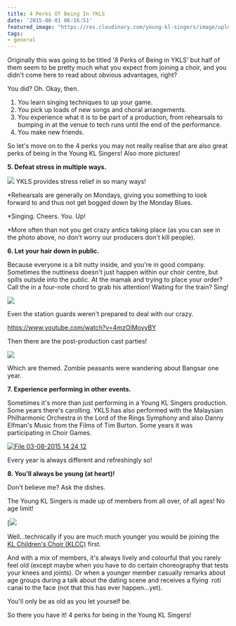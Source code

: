 ```yaml
---
title: 4 Perks Of Being In YKLS
date: '2015-08-01 06:16:51'
featured_image: "https://res.cloudinary.com/young-kl-singers/image/upload/c_crop,g_north,h_540,w_960/v1523165322/150801-4-Perks-Of-Being-In-YKLS-Feature.jpg"
tags:
- general
---
```


Originally this was going to be titled '8 Perks of Being in YKLS' but half of them seem to be pretty much what you expect from joining a choir, and you didn't come here to read about obvious advantages, right?

You did? Oh. Okay, then.

1. You learn singing techniques to up your game.
2. You pick up loads of new songs and choral arrangements.
3. You experience what it is to be part of a production, from rehearsals to bumping in at the venue to tech runs until the end of the performance.
4. You make new friends.

So let's move on to the 4 perks you may not really realise that are also great perks of being in the Young KL Singers! Also more pictures!


**5. Defeat stress in multiple ways.**



![](https://res.cloudinary.com/young-kl-singers/image/upload/v1523162726/150801-4-Perks-Of-Being-In-YKLS-1.jpg)
YKLS provides stress relief in so many ways!

*Rehearsals are generally on Mondays, giving you something to look forward to and thus not get bogged down by the Monday Blues.

	
*Singing. Cheers. You. Up!

	
*More often than not you get crazy antics taking place (as you can see in the photo above, no don't worry our producers don't kill people).


**6. Let your hair down in public.**


Because everyone is a bit nutty inside, and you're in good company. Sometimes the nuttiness doesn't just happen within our choir centre, but spills outside into the public. At the mamak and trying to place your order? Call the 
 in a four-note chord to grab his attention! Waiting for the train? Sing!


![](https://res.cloudinary.com/young-kl-singers/image/upload/v1523163581/150801-4-Perks-Of-Being-In-YKLS-2.jpg)

Even the station guards weren't prepared to deal with our crazy.

https://www.youtube.com/watch?v=4mzOlMovyBY

Then there are the post-production cast parties!


![](https://res.cloudinary.com/young-kl-singers/image/upload/v1523163929/150801-4-Perks-Of-Being-In-YKLS-3.jpg)

Which are themed. Zombie peasants were wandering about Bangsar one year.


**7. Experience performing in other events.**


Sometimes it's more than just performing in a Young KL Singers production. Some years there's carolling. YKLS has also performed with the Malaysian Philharmonic Orchestra in the 
Lord of the Rings Symphony and also 
Danny Elfman's Music from the Films of Tim Burton. Some years it was participating in Choir Games.


[![File 03-08-2015 14 24 12](http://www.youngklsingers.com/wp-content/uploads/2015/08/File-03-08-2015-14-24-12-1024x1024.jpeg)](http://www.youngklsingers.com/wp-content/uploads/2015/08/File-03-08-2015-14-24-12.jpeg)

Every year is always different and refreshingly so!


**8. You'll always be young (at heart)!**


Don't believe me? Ask the dishes.

The Young KL Singers is made up of members from all over, of all ages! No age limit!


[![](https://res.cloudinary.com/young-kl-singers/image/upload/v1523164599/150801-4-Perks-Of-Being-In-YKLS-5.jpg)

Well...technically if you are much much younger you would be joining the 
[KL Children's Choir (KLCC)](http://www.youngchoral.my/courses/the-kl-childrens-choir) first.

And with a mix of members, it's always lively and colourful that you rarely feel old (except maybe when you have to do certain choreography that tests your knees and joints). Or when a younger member casually remarks about age groups during a talk about the dating scene and receives a flying 
roti canai to the face (not that this has ever happen...yet).

You'll only be as old as you let yourself be.

So there you have it! 4 perks for being in the Young KL Singers!
